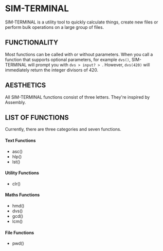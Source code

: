 # SIM-TERMINAL

SIM-TERMINAL is a utility tool to quickly calculate things, create new files or perform bulk operations on a large group of files.

## FUNCTIONALITY

Most functions can be called with or without parameters.
When you call a function that supports optional parameters, for example `dvs()`, SIM-TERMINAL will prompt you with
`dvs > input? > `.
However, ```dvs(420)``` will immediately return the integer divisors of 420.

## AESTHETICS

All SIM-TERMINAL functions consist of three letters.
They're inspired by Assembly.

## LIST OF FUNCTIONS

Currently, there are three categories and seven functions.

#### Text Functions
 - asc()
 - hlp()
 - lst()
#### Utility Functions
 - clr()
#### Maths Functions
 - hmd()
 - dvs()
 - gcd()
 - lcm()
#### File Functions
 - pwd()
